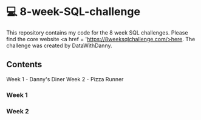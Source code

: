 # 💻 8-week-SQL-challenge
This repository contains my code for the 8 week SQL challenges. Please find the core website <a href = 'https://8weeksqlchallenge.com/>here</a>. The challenge was created by DataWithDanny.

## Contents 
  
Week 1 - Danny's Diner
Week 2 - Pizza Runner

### Week 1
                                                                                                
### Week 2
